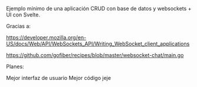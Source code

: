 Ejemplo mínimo de una aplicación CRUD con base de datos y websockets + UI con Svelte.


Gracias a:

https://developer.mozilla.org/en-US/docs/Web/API/WebSockets_API/Writing_WebSocket_client_applications

https://github.com/gofiber/recipes/blob/master/websocket-chat/main.go



Planes:

Mejor interfaz de usuario
Mejor código jeje